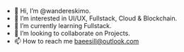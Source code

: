 - 👋 Hi, I’m @wandereskimo.
- 👀 I’m interested in UI/UX, Fullstack, Cloud & Blockchain.
- 🌱 I’m currently learning Fullstack.
- 💞️ I’m looking to collaborate on Projects.
- 📫 How to reach me baeesill@outlook.com

<!---
wandereskimo/wandereskimo is a ✨ special ✨ repository because its `README.md` (this file) appears on your GitHub profile.
You can click the Preview link to take a look at your changes.
--->
